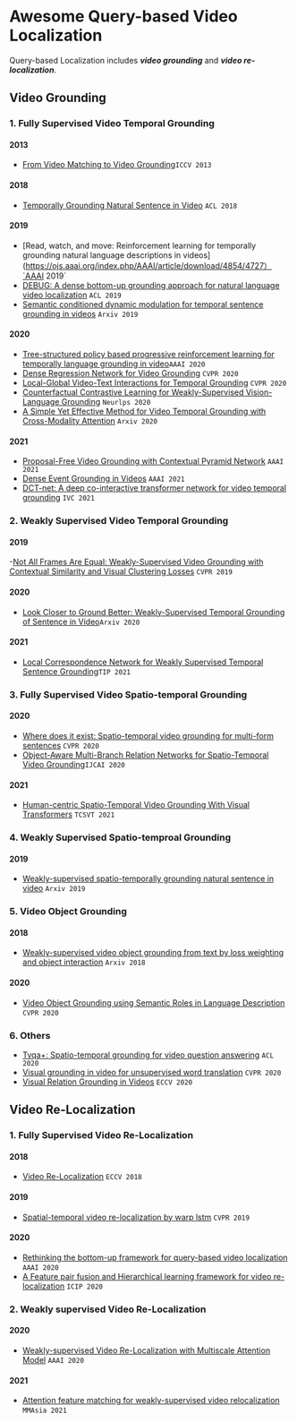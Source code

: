 # Awesome Query-based Video Localization

Query-based Localization includes ***video grounding*** and ***video re-localization***.

## Video Grounding
### 1. Fully Supervised Video Temporal Grounding
#### 2013
- [From Video Matching to Video Grounding](https://www.cv-foundation.org/openaccess/content_iccv_workshops_2013/W20/papers/Evangelidis_From_Video_Matching_2013_ICCV_paper.pdf)`ICCV 2013`
#### 2018
- [Temporally Grounding Natural Sentence in Video](https://www.aclweb.org/anthology/D18-1015.pdf) `ACL 2018`

#### 2019
- [Read, watch, and move: Reinforcement learning for temporally grounding natural language descriptions in videos](https://ojs.aaai.org/index.php/AAAI/article/download/4854/4727）`AAAI 2019`
- [DEBUG: A dense bottom-up grounding approach for natural language video localization](https://www.aclweb.org/anthology/D19-1518.pdf) `ACL 2019`
- [Semantic conditioned dynamic modulation for temporal sentence grounding in videos](https://arxiv.org/pdf/1910.14303) `Arxiv 2019`

#### 2020
- [Tree-structured policy based progressive reinforcement learning for temporally language grounding in video](https://ojs.aaai.org/index.php/AAAI/article/download/6924/6778)`AAAI 2020`
- [Dense Regression Network for Video Grounding](https://openaccess.thecvf.com/content_CVPR_2020/papers/Zeng_Dense_Regression_Network_for_Video_Grounding_CVPR_2020_paper.pdf) `CVPR 2020`
- [Local-Global Video-Text Interactions for Temporal Grounding](http://openaccess.thecvf.com/content_CVPR_2020/papers/Mun_Local-Global_Video-Text_Interactions_for_Temporal_Grounding_CVPR_2020_paper.pdf) `CVPR 2020`
- [Counterfactual Contrastive Learning for Weakly-Supervised Vision-Language Grounding](https://proceedings.neurips.cc/paper_files/paper/2020/hash/d27b95cac4c27feb850aaa4070cc4675-Abstract.html) `Neurlps 2020`
- [A Simple Yet Effective Method for Video Temporal Grounding with Cross-Modality Attention](https://arxiv.org/pdf/2009.11232) `Arxiv 2020`

#### 2021
- [Proposal-Free Video Grounding with Contextual Pyramid Network](https://www.aaai.org/AAAI21Papers/AAAI-9134.LiK.pdf) `AAAI 2021`
- [Dense Event Grounding in Videos](hhttp://www.muyadong.com/paper/3254_PeijunB.pdf) `AAAI 2021`
- [DCT-net: A deep co-interactive transformer network for video temporal grounding](https://www.sciencedirect.com/science/article/abs/pii/S0262885621000883) `IVC 2021`
### 2. Weakly Supervised Video Temporal Grounding
#### 2019
-[Not All Frames Are Equal: Weakly-Supervised Video Grounding with Contextual Similarity and Visual Clustering Losses](http://openaccess.thecvf.com/content_CVPR_2019/papers/Shi_Not_All_Frames_Are_Equal_Weakly-Supervised_Video_Grounding_With_Contextual_CVPR_2019_paper.pdf) `CVPR 2019`


#### 2020
- [Look Closer to Ground Better: Weakly-Supervised Temporal Grounding of Sentence in Video](https://arxiv.org/pdf/2001.09308.pdf)`Arxiv 2020`

#### 2021
- [Local Correspondence Network for Weakly Supervised Temporal Sentence Grounding](https://ieeexplore.ieee.org/abstract/document/9356448/)`TIP 2021`

### 3. Fully Supervised Video Spatio-temporal Grounding
#### 2020
- [Where does it exist: Spatio-temporal video grounding for multi-form sentences](http://openaccess.thecvf.com/content_CVPR_2020/papers/Zhang_Where_Does_It_Exist_Spatio-Temporal_Video_Grounding_for_Multi-Form_Sentences_CVPR_2020_paper.pdf) `CVPR 2020`
- [Object-Aware Multi-Branch Relation Networks for Spatio-Temporal Video Grounding]()`IJCAI 2020`

#### 2021
- [Human-centric Spatio-Temporal Video Grounding With Visual Transformers](https://ieeexplore.ieee.org/abstract/document/9446308) `TCSVT 2021`


###  4. Weakly Supervised Spatio-temproal Grounding
#### 2019
- [Weakly-supervised spatio-temporally grounding natural sentence in video](https://arxiv.org/pdf/1906.02549) `Arxiv 2019`

### 5. Video Object Grounding
#### 2018
- [Weakly-supervised video object grounding from text by loss weighting and object interaction](https://arxiv.org/pdf/1805.02834.pdf) `Arxiv 2018`

#### 2020
- [Video Object Grounding using Semantic Roles in Language Description](https://openaccess.thecvf.com/content_CVPR_2020/papers/Sadhu_Video_Object_Grounding_Using_Semantic_Roles_in_Language_Description_CVPR_2020_paper.pdf) `CVPR 2020`

### 6. Others
- [Tvqa+: Spatio-temporal grounding for video question answering](https://arxiv.org/pdf/1904.11574) `ACL 2020`
- [Visual grounding in video for unsupervised word translation](http://openaccess.thecvf.com/content_CVPR_2020/papers/Sigurdsson_Visual_Grounding_in_Video_for_Unsupervised_Word_Translation_CVPR_2020_paper.pdf) `CVPR 2020`
- [Visual Relation Grounding in Videos](https://arxiv.org/pdf/2007.08814) `ECCV 2020`
## Video Re-Localization

### 1. Fully Supervised Video Re-Localization

#### 2018

- [Video Re-Localization](https://openaccess.thecvf.com/content_ECCV_2018/papers/Yang_Feng_Video_Re-localization_via_ECCV_2018_paper.pdf)	`ECCV 2018`

#### 2019

- [Spatial-temporal video re-localization by warp lstm](https://openaccess.thecvf.com/content_CVPR_2019/papers/Feng_Spatio-Temporal_Video_Re-Localization_by_Warp_LSTM_CVPR_2019_paper.pdf) `CVPR 2019`

#### 2020

- [Rethinking the bottom-up framework for query-based video localization](https://ojs.aaai.org/index.php/AAAI/article/download/6627/6481)	`AAAI 2020`
- [A Feature pair fusion and Hierarchical learning framework for video re-localization](https://ieeexplore.ieee.org/abstract/document/9190869)	`ICIP 2020`

### 2. Weakly supervised Video Re-Localization

#### 2020

- [Weakly-supervised Video Re-Localization with Multiscale Attention Model](https://ojs.aaai.org/index.php/AAAI/article/view/6763/6617) 	`AAAI 2020`

#### 2021

- [Attention feature matching for weakly-supervised video relocalization](https://dl.acm.org/doi/abs/10.1145/3444685.3446317)	`MMAsia 2021`

